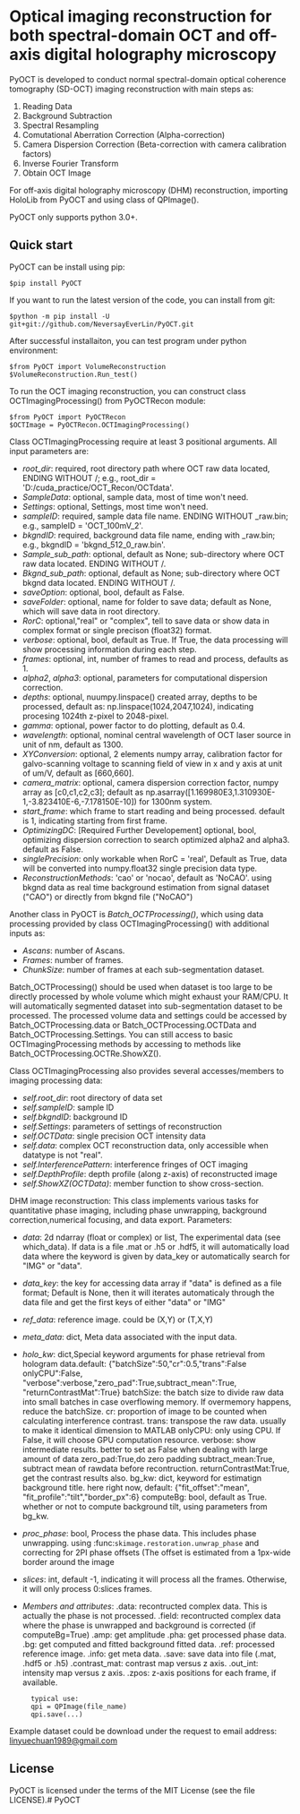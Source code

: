 # Optical imaging reconstruction for both spectral-domain OCT and off-axis digital holography microscopy
PyOCT is developed to conduct normal spectral-domain optical coherence tomography (SD-OCT) imaging reconstruction with main steps as:
1. Reading Data
2. Background Subtraction 
3. Spectral Resampling 
3. Comutational Aberration Correction (Alpha-correction)
4. Camera Dispersion Correction (Beta-correction with camera calibration factors) 
5. Inverse Fourier Transform 
6. Obtain OCT Image

For off-axis digital holography microscopy (DHM) reconstruction, importing HoloLib from PyOCT and using class of QPImage(). 

PyOCT only supports python 3.0+. 

## Quick start
PyOCT can be install using pip:

    $pip install PyOCT


If you want to run the latest version of the code, you can install from git:

    $python -m pip install -U git+git://github.com/NeversayEverLin/PyOCT.git


After successful installaiton, you can test program under python environment:

    $from PyOCT import VolumeReconstruction
    $VolumeReconstruction.Run_test() 

To run the OCT imaging reconstruction, you can construct class OCTImagingProcessing() from PyOCTRecon module:

    $from PyOCT import PyOCTRecon 
    $OCTImage = PyOCTRecon.OCTImagingProcessing()  

Class OCTImagingProcessing require at least 3 positional arguments. All input parameters are:

* *root_dir*: required, root directory path where OCT raw data located, ENDING WITHOUT /; e.g.,  root_dir = 'D:/cuda_practice/OCT_Recon/OCTdata'.
* *SampleData*: optional, sample data, most of time won't need.
* *Settings*: optional, Settings, most time won't need.
* *sampleID*: required, sample data file name. ENDING WITHOUT _raw.bin; e.g., sampleID = 'OCT_100mV_2'. 
* *bkgndID*: required, background data file name, ending with _raw.bin; e.g., bkgndID = 'bkgnd_512_0_raw.bin'.
* *Sample_sub_path*: optional, default as None; sub-directory where OCT raw data located. ENDING WITHOUT /. 
* *Bkgnd_sub_path*: optional, default as None; sub-directory where OCT bkgnd data located. ENDING WITHOUT /.
* *saveOption*: optional, bool, default as False. 
* *saveFolder*: optional, name for folder to save data; default as None, which will save data in root directory.
* *RorC*: optional,"real" or "complex", tell to save data or show data in complex format or single precison (float32) format. 
* *verbose*: optional, bool, default as True. If True, the data processing will show processing information during each step. 
* *frames*: optional, int, number of frames to read and process, defaults as 1.
* *alpha2*, *alpha3*: optional, parameters for computational dispersion correction. 
* *depths*: optional, nuumpy.linspace() created array, depths to be processed, default as: np.linspace(1024,2047,1024), indicating procesing 1024th z-pixel to 2048-pixel.
* *gamma*: optional, power factor to do plotting, default as 0.4.
* *wavelength*: optional, nominal central wavelength of OCT laser source in unit of nm, default as 1300. 
* *XYConversion*: optional, 2 elements numpy array, calibration factor for galvo-scanning voltage to scanning field of view in x and y axis at unit of um/V, default as [660,660].
* *camera_matrix*: optional, camera dispersion correction factor, numpy array as [c0,c1,c2,c3]; default as np.asarray([1.169980E3,1.310930E-1,-3.823410E-6,-7.178150E-10]) for 1300nm system.
* *start_frame*: which frame to start reading and being processed. default is 1, indicating starting from first frame. 
* *OptimizingDC*: [Required Further Developement] optional, bool, optimizing dispersion correction to search optimized alpha2 and alpha3. default as False. 
* *singlePrecision*: only workable when RorC = 'real', Default as True, data will be converted into numpy.float32 single precision data type.
* *ReconstructionMethods*: 'cao' or 'nocao', default as 'NoCAO'. using bkgnd data as real time background estimation from signal dataset ("CAO") or directly from bkgnd file ("NoCAO")

Another class in PyOCT is *Batch_OCTProcessing()*, which using data processing provided by class OCTImagingProcessing() with additional inputs as:
* *Ascans*: number of Ascans.
* *Frames*: number of frames.
* *ChunkSize*: number of frames at each sub-segmentation dataset.

Batch_OCTProcessing() should be used when dataset is too large to be directly processed by whole volume which might exhaust your RAM/CPU. It will automatically segmented dataset into sub-segmentation dataset to be processed. The processed volume data and settings could be accessed by Batch_OCTProcessing.data or Batch_OCTProcessing.OCTData and Batch_OCTProcessing.Settings. You can still access to basic OCTImagingProcessing methods by accessing to methods like Batch_OCTProcessing.OCTRe.ShowXZ().

Class OCTImagingProcessing also provides several accesses/members to imaging processing data:

* *self.root_dir*: root directory of data set
* *self.sampleID*: sample ID
* *self.bkgndID*: background ID
* *self.Settings*: parameters of settings of reconstruction 
* *self.OCTData*: single precision OCT intensity data 
* *self.data*: complex OCT reconstruction data, only accessible when datatype is not "real".
* *self.InterferencePattern*: interference fringes of OCT imaging
* *self.DepthProfile*: depth profile (along z-axis) of reconstructed image
* *self.ShowXZ(OCTData)*: member function to show cross-section. 

DHM image reconstruction:
This class implements various tasks for quantitative phase imaging, including phase unwrapping, background correction,numerical focusing, and data export.
Parameters:
* *data*: 2d ndarray (float or complex) or list, The experimental data (see which_data). If data is a file .mat or .h5 or .hdf5, it will automatically load data where the keyword is given by data_key or automatically search for "IMG" or "data". 
* *data_key*: the key for accessing data array if "data" is defined as a file format; Default is None, then it will iterates automaticaly through the data file and get the first keys of either "data" or "IMG" 
* *ref_data*: reference image. could be (X,Y) or (T,X,Y) 
* *meta_data*: dict, Meta data associated with the input data.
* *holo_kw*: dict,Special keyword arguments for phase retrieval from hologram data.default: {"batchSize":50,"cr":0.5,"trans":False onlyCPU":False, "verbose":verbose,"zero_pad":True,subtract_mean":True, "returnContrastMat":True} 
    batchSize: the batch size to divide raw data into small batches in case overflowing memory. If overmemory happens, reduce the batchSize.
    cr: proportion of image to be counted when calculating interference contrast. 
    trans: transpose the raw data. usually to make it identical dimension to MATLAB
    onlyCPU: only using CPU. If False, it will choose GPU computation resource. 
    verbose: show intermediate results. better to set as False when dealing with large amount of data
    zero_pad:True,do zero padding 
    subtract_mean:True, subtract mean of rawdata before recontruction.
    returnContrastMat:True, get the contrast results also. 
    bg_kw: dict, keyword for estimatign background title. here right now, default: {"fit_offset":"mean", "fit_profile":"tilt","border_px":6}
    computeBg: bool, default as True. whether or not to compute background tilt, using parameters from bg_kw. 
* *proc_phase*: bool, Process the phase data. This includes phase unwrapping. using :func:`skimage.restoration.unwrap_phase` and correcting for 2PI phase offsets (The offset is estimated from a 1px-wide border around the image  
* *slices*: int, default -1, indicating it will process all the frames. Otherwise, it will only process 0:slices frames. 
        
* *Members and attributes*:
        .data: recontructed complex data. This is actually the phase is not processed. 
        .field: recontructed complex data where the phase is unwrapped and background is corrected (if computeBg=True)
        .amp: get amplitude 
        .pha: get processed phase data. 
        .bg: get computed and fitted background fitted data. 
        .ref: processed reference image. 
        .info: get meta data. 
        .save: save data into file (.mat, .hdf5 or .h5) 
        .contrast_mat: contrast map versus z axis. 
        .out_int: intensity map versus z axis. 
        .zpos: z-axis positions for each frame, if available. 

        typical use:
        qpi = QPImage(file_name) 
        qpi.save(...)  

        
Example dataset could be download under the request to email address: linyuechuan1989@gmail.com 
## License
PyOCT is licensed under the terms of the MIT License (see the file LICENSE).# PyOCT
